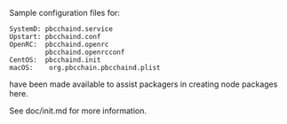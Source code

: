 Sample configuration files for:
```
SystemD: pbcchaind.service
Upstart: pbcchaind.conf
OpenRC:  pbcchaind.openrc
         pbcchaind.openrcconf
CentOS:  pbcchaind.init
macOS:    org.pbcchain.pbcchaind.plist
```
have been made available to assist packagers in creating node packages here.

See doc/init.md for more information.

